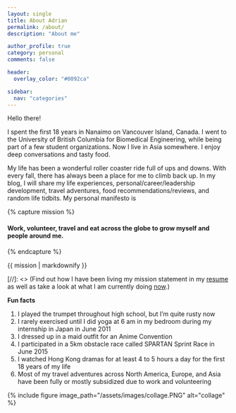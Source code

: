 ```yaml
---
layout: single
title: About Adrian
permalink: /about/
description: "About me"

author_profile: true
category: personal
comments: false  

header:
  overlay_color: "#0092ca"

sidebar:
  nav: "categories"
---
```


Hello there!

I spent the first 18 years in Nanaimo on Vancouver Island, Canada. I went to the University of British Columbia for Biomedical Engineering, while being part of a few student organizations.  Now I live in Asia somewhere. I enjoy deep conversations and tasty food.

My life has been a wonderful roller coaster ride full of ups and downs. With every fall, there has always been a place for me to climb back up. In my blog, I will share my life experiences, personal/career/leadership development, travel adventures, food recommendations/reviews, and random life tidbits. My personal manifesto is

{% capture mission %}
#### Work, volunteer, travel and eat across the globe to grow myself and people around me.
{% endcapture %}

<div class="notice">{{ mission | markdownify }}</div>

[//]: <> (Find out how I have been living my mission statement in my [resume](/resume) as well as take a look at what I am currently doing [now](/now).)


**Fun facts**

1.    I played the trumpet throughout high school, but I’m quite rusty now
2.    I rarely exercised until I did yoga at 6 am in my bedroom during my internship in Japan in June 2011
3.    I dressed up in a maid outfit for an Anime Convention
4.    I participated in a 5km obstacle race called SPARTAN Sprint Race in June 2015
5.    I watched Hong Kong dramas for at least 4 to 5 hours a day for the first 18 years of my life
6.    Most of my travel adventures across North America, Europe, and Asia have been fully or mostly subsidized due to work and volunteering

{% include figure image_path="/assets/images/collage.PNG" alt="collage" %}
